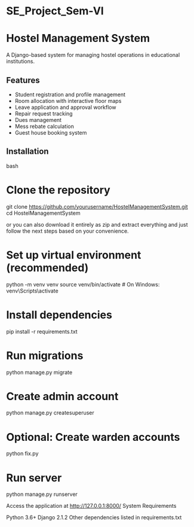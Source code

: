 # SE_Project_Sem-VI

# Hostel Management System

A Django-based system for managing hostel operations in educational institutions.

## Features
- Student registration and profile management
- Room allocation with interactive floor maps
- Leave application and approval workflow
- Repair request tracking
- Dues management
- Mess rebate calculation
- Guest house booking system

## Installation

bash
# Clone the repository
git clone https://github.com/yourusername/HostelManagementSystem.git
cd HostelManagementSystem

or you can also download it entirely as zip and extract everything and just follow the next steps based on your convenience.

# Set up virtual environment (recommended)
python -m venv venv
source venv/bin/activate  # On Windows: venv\Scripts\activate

# Install dependencies
pip install -r requirements.txt

# Run migrations
python manage.py migrate

# Create admin account
python manage.py createsuperuser

# Optional: Create warden accounts
python fix.py

# Run server
python manage.py runserver

Access the application at http://127.0.0.1:8000/
System Requirements

Python 3.6+
Django 2.1.2
Other dependencies listed in requirements.txt
